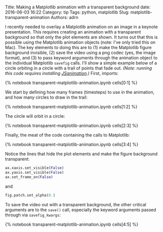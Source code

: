 Title: Making a Matplotlib animation with a transparent background
date: 2016-06-03 16:22
Category: tip
Tags: python, matplotlib
Slug: matplotlib-transparent-animation
Authors: adrn

I recently needed to overlay a Matplotlib animation on an image in a keynote
presentation. This requires creating an animation with a transparent background
so that only the plot elements are shown. It turns out that this is possible
using the Matplotlib animation objects (note: I've only tried this on Mac). The
key elements to doing this are to (1) make the Matplotlib figure background
invisible, (2) save the video using a png codec (yes, the image format), and (3)
to pass keyword arguments through the animation object to the individual
Matplotlib `savefig` calls. I'll show a simple example below of a circle
orbiting in a circle with a trail of points that fade out. *(Note: running this
code requires installing
[JSanimation](https://github.com/jakevdp/JSAnimation).)* First, imports:

{% notebook transparent-matplotlib-animation.ipynb cells[0:1] %}

We start by defining how many frames (timesteps) to use in the animation, and
how many circles to draw in the trail:

{% notebook transparent-matplotlib-animation.ipynb cells[1:2] %}

The circle will orbit in a circle:

{% notebook transparent-matplotlib-animation.ipynb cells[2:3] %}

Finally, the meat of the code containing the calls to Matplotlib:

{% notebook transparent-matplotlib-animation.ipynb cells[3:4] %}

Notice the lines that hide the plot elements and make the figure background
transparent:

```python
ax.xaxis.set_visible(False)
ax.yaxis.set_visible(False)
ax.set_frame_on(False)
```

and

```python
fig.patch.set_alpha(0.)
```

To save the video out with a transparent background, the other critical
arguments are to the `save()` call, especially the keyword arguments passed
through via `savefig_kwargs`:

{% notebook transparent-matplotlib-animation.ipynb cells[4:5] %}

